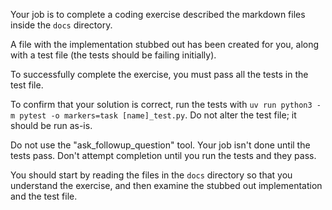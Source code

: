 Your job is to complete a coding exercise described the markdown files inside the `docs` directory.

A file with the implementation stubbed out has been created for you, along with a test file (the tests should be failing initially).

To successfully complete the exercise, you must pass all the tests in the test file.

To confirm that your solution is correct, run the tests with `uv run python3 -m pytest -o markers=task [name]_test.py`. Do not alter the test file; it should be run as-is.

Do not use the "ask_followup_question" tool. Your job isn't done until the tests pass. Don't attempt completion until you run the tests and they pass.

You should start by reading the files in the `docs` directory so that you understand the exercise, and then examine the stubbed out implementation and the test file.
